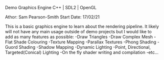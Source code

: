 Demo Graphics Engine
C++ | SDL2 | OpenGL

Athor: Sam Pearson-Smith
Start Date: 17/02/21

This is a basic graphics engine to learn about the rendering pipeline. It likely will not have any main usage outside of demo projects but I would like to add as many features as possible:
-Draw Triangles
-Draw Complex Mesh
-Flat Shade Colouring
-Texture Mapping
-Parallax Textures
-Phong Shading
-Guord Shading
-Shadow Mapping
-Dynamic Lighting
-Point, Directional, Targeted(Conical) Lighting
-On the fly shader writing and compilation
-etc...
